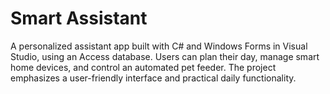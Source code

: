 # Smart Assistant
A personalized assistant app built with C# and Windows Forms in Visual Studio, using an Access database. 
Users can plan their day, manage smart home devices, and control an automated pet feeder. 
The project emphasizes a user-friendly interface and practical daily functionality.
